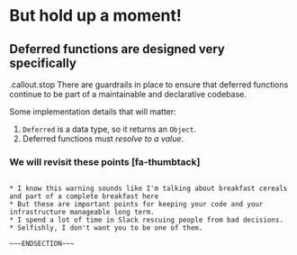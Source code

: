 <!SLIDE center>
# But hold up a moment!
## Deferred functions are designed very specifically

.callout.stop There are guardrails in place to ensure that deferred functions
continue to be part of a maintainable and declarative codebase.

Some implementation details that will matter:

1. `Deferred` is a data type, so it returns an `Object`.
1. Deferred functions must *resolve to a value*.

### We will revisit these points [fa-thumbtack]

~~~SECTION:notes~~~

* I know this warning sounds like I'm talking about breakfast cereals and part of a complete breakfast here
* But these are important points for keeping your code and your infrastructure manageable long term.
* I spend a lot of time in Slack rescuing people from bad decisions.
* Selfishly, I don't want you to be one of them.

~~~ENDSECTION~~~
